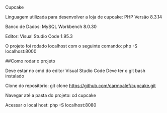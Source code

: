 Cupcake

Linguagem utilizada para desenvolver a loja de cupcake: PHP Versão 8.3.14

Banco de Dados: MySQL Workbench 8.0.30

Editor: Visual Studio Code 1.95.3

O projeto foi rodado localhost com o seguinte comando:  php -S localhost:8000


##Como rodar o projeto 

Deve estar no cmd do editor Visual Studio Code
Deve ter o git bash instalado

Clone do repositório:
git clone https://github.com/carmoalef/cupcake.git

Navegar até a pasta do projeto:
cd cupcake

Acessar o local host:
php -S localhost:8080

